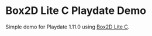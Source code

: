 # Box2D Lite C Playdate Demo

Simple demo for Playdate 1.11.0 using [Box2D Lite C](https://github.com/john-blackburn/box2d-lite-c).